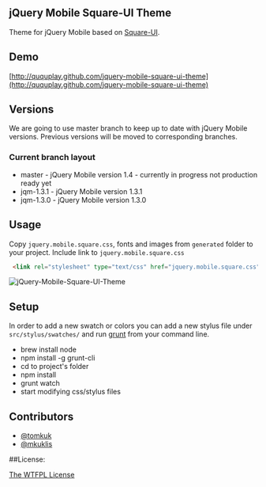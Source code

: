 ## jQuery Mobile Square-UI Theme

Theme for jQuery Mobile based on [Square-UI](http://dribbble.com/shots/948195-Square-UI-Kit-Free-Download-Now/attachments/107177/).

## Demo

[http://ququplay.github.com/jquery-mobile-square-ui-theme](http://ququplay.github.com/jquery-mobile-square-ui-theme)

## Versions

We are going to use master branch to keep up to date with jQuery Mobile versions. Previous versions will be moved to corresponding branches.

### Current branch layout
- master - jQuery Mobile version 1.4 - currently in progress not production ready yet
- jqm-1.3.1 - jQuery Mobile version 1.3.1
- jqm-1.3.0 - jQuery Mobile version 1.3.0

## Usage

Copy `jquery.mobile.square.css`, fonts and images from `generated` folder to your project.
Include link to `jquery.mobile.square.css`

```html
 <link rel="stylesheet" type="text/css" href="jquery.mobile.square.css" />
```

![jQuery-Mobile-Square-UI-Theme](http://oi50.tinypic.com/347gwuq.jpg)

## Setup

In order to add a new swatch or colors you can add a new stylus file under `src/stylus/swatches/` and run [grunt](http://gruntjs.com/) from your command line.

- brew install node
- npm install -g grunt-cli
- cd to project's folder
- npm install
- grunt watch
- start modifying css/stylus files

## Contributors

* [@tomkuk](http://github.com/tomkuk)
* [@mkuklis](http://github.com/mkuklis)

##License:

[The WTFPL License](http://en.wikipedia.org/wiki/WTFPL)